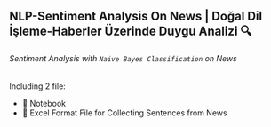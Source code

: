 ## NLP-Sentiment Analysis On News | Doğal Dil İşleme-Haberler Üzerinde Duygu Analizi 🔍

###### *Sentiment Analysis with `Naive Bayes Classification` on News* 
Including 2 file:
- 📁 Notebook
- 📁 Excel Format File for Collecting Sentences from News
